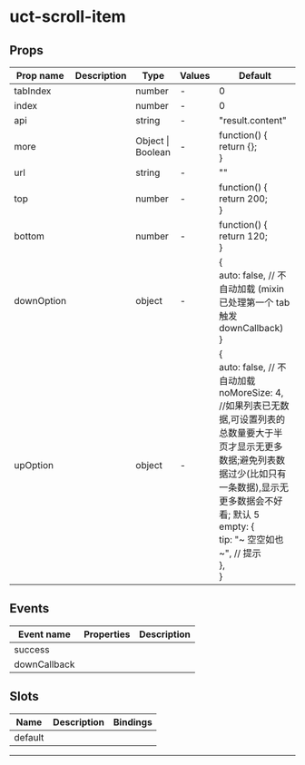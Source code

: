 # uct-scroll-item

## Props

| Prop name  | Description | Type              | Values | Default                                                                                                                                                                                                                                         |
| ---------- | ----------- | ----------------- | ------ | ----------------------------------------------------------------------------------------------------------------------------------------------------------------------------------------------------------------------------------------------- |
| tabIndex   |             | number            | -      | 0                                                                                                                                                                                                                                               |
| index      |             | number            | -      | 0                                                                                                                                                                                                                                               |
| api        |             | string            | -      | "result.content"                                                                                                                                                                                                                                |
| more       |             | Object \| Boolean | -      | function() {<br> return {};<br>}                                                                                                                                                                                                                |
| url        |             | string            | -      | ""                                                                                                                                                                                                                                              |
| top        |             | number            | -      | function() {<br> return 200;<br>}                                                                                                                                                                                                               |
| bottom     |             | number            | -      | function() {<br> return 120;<br>}                                                                                                                                                                                                               |
| downOption |             | object            | -      | {<br> auto: false, // 不自动加载 (mixin 已处理第一个 tab 触发 downCallback)<br>}                                                                                                                                                                |
| upOption   |             | object            | -      | {<br> auto: false, // 不自动加载<br> noMoreSize: 4, //如果列表已无数据,可设置列表的总数量要大于半页才显示无更多数据;避免列表数据过少(比如只有一条数据),显示无更多数据会不好看; 默认 5<br> empty: {<br> tip: "~ 空空如也 ~", // 提示<br> },<br>} |

## Events

| Event name   | Properties | Description |
| ------------ | ---------- | ----------- |
| success      |            |
| downCallback |            |

## Slots

| Name    | Description | Bindings |
| ------- | ----------- | -------- |
| default |             |          |

---

<!--
 * @Author: your name
 * @Date: 2021-04-13 16:05:26
 * @LastEditTime: 2021-04-13 16:05:27
 * @LastEditors: your name
 * @Description: In User Settings Edit
 * @FilePath: \UC-font\components\uct\components\uct-button\uct-button.md
-->
